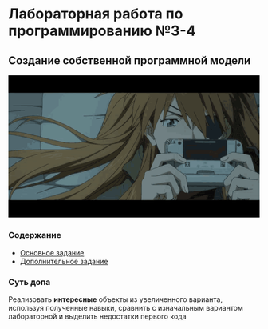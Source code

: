 <h1>Лабораторная работа по программированию №3-4</h1>
<h2>Создание собственной программной модели</h2>
<div align="center">
  <img alt="lab3-4" src="https://github.com/ldpst/itmo/blob/main/.data/aska-playnig-evangelion.gif" style="width:600; height:auto;"></img>
</div>
<h3>Содержание</h3>
<ul>
  <li><a href="https://github.com/ldpst/itmo/tree/main/sem-1-2_prog/labs/lab3-4/main-version">Основное задание</a></li>
  <li><a href="https://github.com/ldpst/itmo/tree/main/sem-1-2_prog/labs/lab3-4/add1-version">Дополнительное задание</a></li>
</ul>
<h3>Суть допа</h3>
<p>Реализовать <b>интересные</b> объекты из увеличенного варианта, используя полученные навыки, сравнить с изначальным вариантом лабораторной и выделить недостатки первого кода</p>
